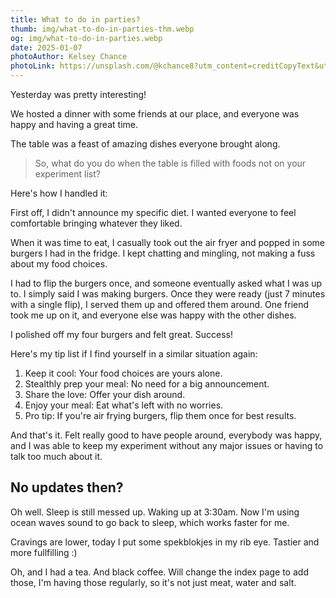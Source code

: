 ```yaml
---
title: What to do in parties?
thumb: img/what-to-do-in-parties-thm.webp
og: img/what-to-do-in-parties.webp
date: 2025-01-07
photoAuthor: Kelsey Chance
photoLink: https://unsplash.com/@kchance8?utm_content=creditCopyText&utm_medium=referral&utm_source=unsplash
---
```


Yesterday was pretty interesting!

We hosted a dinner with some friends at our place, and everyone was happy and having a great time.

The table was a feast of amazing dishes everyone brought along.

> So, what do you do when the table is filled with foods not on your experiment list?

Here's how I handled it:

First off, I didn't announce my specific diet. I wanted everyone to feel comfortable bringing whatever they liked.

When it was time to eat, I casually took out the air fryer and popped in some burgers I had in the fridge. I kept chatting and mingling, not making a fuss about my food choices.

I had to flip the burgers once, and someone eventually asked what I was up to. I simply said I was making burgers. Once they were ready (just 7 minutes with a single flip), I served them up and offered them around. One friend took me up on it, and everyone else was happy with the other dishes.

I polished off my four burgers and felt great. Success!

Here's my tip list if I find yourself in a similar situation again:

1. Keep it cool: Your food choices are yours alone.
2. Stealthly prep your meal: No need for a big announcement.
3. Share the love: Offer your dish around.
4. Enjoy your meal: Eat what's left with no worries.
5. Pro tip: If you're air frying burgers, flip them once for best results.

And that's it. Felt really good to have people around, everybody was happy, and I was able to keep my experiment without any major issues or having to talk too much about it.

## No updates then?

Oh well. Sleep is still messed up. Waking up at 3:30am. Now I'm using ocean waves sound to go back to sleep, which works faster for me.

Cravings are lower, today I put some spekblokjes in my rib eye. Tastier and more fullfilling :)

Oh, and I had a tea. And black coffee. Will change the index page to add those, I'm having those regularly, so it's not just meat, water and salt.
